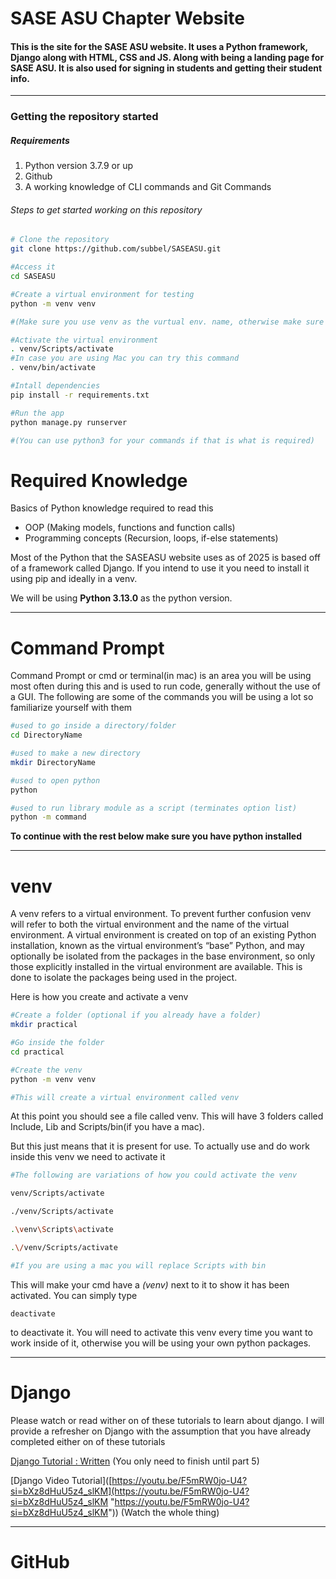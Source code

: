 <h1> SASE ASU Chapter Website </h1>
<h4> This is the site for the SASE ASU website. It uses a Python framework, Django along with HTML, CSS and JS. Along with being a landing page for SASE ASU. It is also used for signing in students and getting their student info.</h4>
<hr>
<h3> Getting the repository started </h3>
<h5>Requirements</h5>
<ol>
  <li>Python version 3.7.9 or up</li>
  <li>Github</li>
  <li>A working knowledge of CLI commands and Git Commands</li>
</ol>
<h6>Steps to get started working on this repository</h6>


```bash
# Clone the repository
git clone https://github.com/subbel/SASEASU.git

#Access it
cd SASEASU

#Create a virtual environment for testing
python -m venv venv

#(Make sure you use venv as the vurtual env. name, otherwise make sure you're virtual environment is added to .gitignore)

#Activate the virtual environment
. venv/Scripts/activate
#In case you are using Mac you can try this command
. venv/bin/activate

#Intall dependencies
pip install -r requirements.txt

#Run the app
python manage.py runserver

#(You can use python3 for your commands if that is what is required)
```

# Required Knowledge
Basics of Python knowledge required to read this
- OOP (Making models, functions and function calls)
- Programming concepts (Recursion, loops, if-else statements)

Most of the Python that the SASEASU website uses as of 2025 is based off of a framework called Django. If you intend to use it you need to install it using pip and ideally in a venv.

We will be using **Python 3.13.0** as the python version.

---
# Command Prompt
Command Prompt or cmd or terminal(in mac) is an area you will be using most often during this and is used to run code, generally without the use of a GUI. The following are some of the commands you will be using a lot so familiarize yourself with them
``` bash
#used to go inside a directory/folder
cd DirectoryName

#used to make a new directory
mkdir DirectoryName

#used to open python
python

#used to run library module as a script (terminates option list)
python -m command
```

**To continue with the rest below make sure you have python installed**

---
# venv
A venv refers to a virtual environment. To prevent further confusion venv will refer to both the virtual environment and the name of the virtual environment. A virtual environment is created on top of an existing Python installation, known as the virtual environment’s “base” Python, and may optionally be isolated from the packages in the base environment, so only those explicitly installed in the virtual environment are available. This is done to isolate the packages being used in the project.

Here is how you create and activate a venv
```bash
#Create a folder (optional if you already have a folder)
mkdir practical

#Go inside the folder
cd practical

#Create the venv
python -m venv venv

#This will create a virtual environment called venv
```

At this point you should see a file called venv. This will have 3 folders called Include, Lib and Scripts/bin(if you have a mac).

But this just means that it is present for use. To actually use and do work inside this venv we need to activate it

```bash
#The following are variations of how you could activate the venv

venv/Scripts/activate

./venv/Scripts/activate

.\venv\Scripts\activate

.\/venv/Scripts/activate

#If you are using a mac you will replace Scripts with bin
```

This will make your cmd have a _(venv)_ next to it to show it has been activated. You can simply type
```
deactivate
```
to deactivate it. You will need to activate this venv every time you want to work inside of it, otherwise you will be using your own python packages.

---
# Django

Please watch or read wither on of these tutorials to learn about django. I will provide a refresher on Django with the assumption that you have already completed either on of these tutorials

[Django Tutorial : Written](https://docs.djangoproject.com/en/5.1/intro/tutorial01/)
(You only need to finish until part 5)

[Django Video Tutorial]([https://youtu.be/F5mRW0jo-U4?si=bXz8dHuU5z4_slKM](https://youtu.be/F5mRW0jo-U4?si=bXz8dHuU5z4_slKM "https://youtu.be/F5mRW0jo-U4?si=bXz8dHuU5z4_slKM"))
(Watch the whole thing)

---
# GitHub
